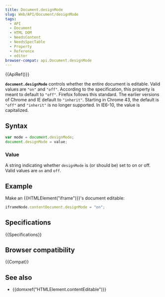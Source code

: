 ```yaml
---
title: Document.designMode
slug: Web/API/Document/designMode
tags:
  - API
  - Document
  - HTML DOM
  - NeedsContent
  - NeedsSpecTable
  - Property
  - Reference
  - editor
browser-compat: api.Document.designMode
---
```

{{ApiRef()}}

**`document.designMode`** controls whether the entire document
is editable. Valid values are `"on"` and `"off"`. According to the
specification, this property is meant to default to `"off"`. Firefox follows
this standard. The earlier versions of Chrome and IE default to `"inherit"`.
Starting in Chrome 43, the default is `"off"` and `"inherit"` is
no longer supported. In IE6-10, the value is capitalized.

## Syntax

```js
var mode = document.designMode;
document.designMode = value;
```

### Value

A string indicating whether `designMode` is (or should be) set to on or off.
Valid values are `on` and `off`.

## Example

Make an {{HTMLElement("iframe")}}'s document editable:

```js
iframeNode.contentDocument.designMode = "on";
```

## Specifications

{{Specifications}}

## Browser compatibility

{{Compat}}

## See also

- {{domxref("HTMLElement.contentEditable")}}
